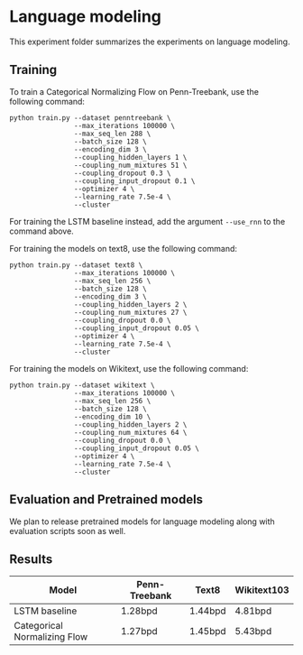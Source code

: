 # Language modeling

This experiment folder summarizes the experiments on language modeling.

## Training

To train a Categorical Normalizing Flow on Penn-Treebank, use the following command:
```
python train.py --dataset penntreebank \
                --max_iterations 100000 \
                --max_seq_len 288 \
                --batch_size 128 \
                --encoding_dim 3 \
                --coupling_hidden_layers 1 \
                --coupling_num_mixtures 51 \
                --coupling_dropout 0.3 \
                --coupling_input_dropout 0.1 \
                --optimizer 4 \
                --learning_rate 7.5e-4 \
                --cluster
```
For training the LSTM baseline instead, add the argument `--use_rnn` to the command above.

For training the models on text8, use the following command:
```
python train.py --dataset text8 \
                --max_iterations 100000 \
                --max_seq_len 256 \
                --batch_size 128 \
                --encoding_dim 3 \
                --coupling_hidden_layers 2 \
                --coupling_num_mixtures 27 \
                --coupling_dropout 0.0 \
                --coupling_input_dropout 0.05 \
                --optimizer 4 \
                --learning_rate 7.5e-4 \
                --cluster
```

For training the models on Wikitext, use the following command:
```
python train.py --dataset wikitext \
                --max_iterations 100000 \
                --max_seq_len 256 \
                --batch_size 128 \
                --encoding_dim 10 \
                --coupling_hidden_layers 2 \
                --coupling_num_mixtures 64 \
                --coupling_dropout 0.0 \
                --coupling_input_dropout 0.05 \
                --optimizer 4 \
                --learning_rate 7.5e-4 \
                --cluster
```


## Evaluation and Pretrained models

We plan to release pretrained models for language modeling along with evaluation scripts soon as well.

## Results

| Model | Penn-Treebank | Text8 | Wikitext103 |
|---|---|---|---|
| LSTM baseline | 1.28bpd | 1.44bpd | 4.81bpd |
| Categorical Normalizing Flow | 1.27bpd | 1.45bpd | 5.43bpd |
